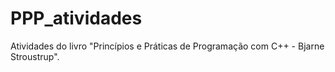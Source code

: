 # PPP_atividades
Atividades do livro "Princípios e Práticas de Programação com C++ - Bjarne Stroustrup".
